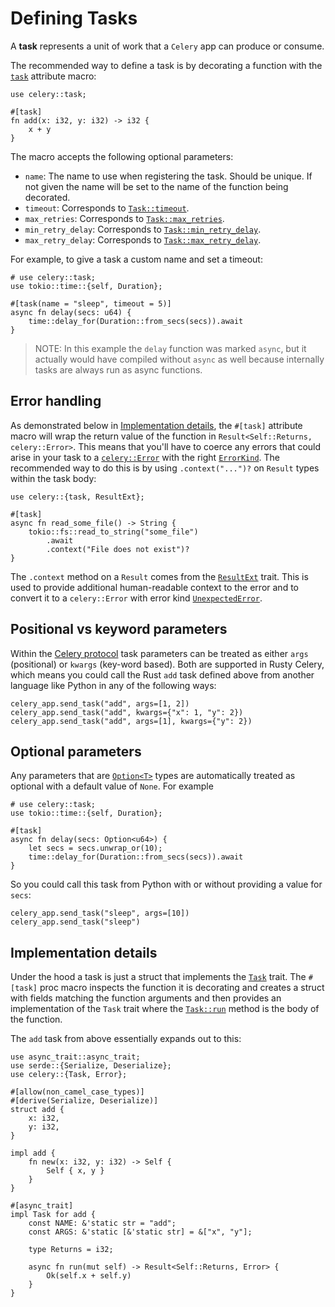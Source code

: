 # Defining Tasks

A **task** represents a unit of work that a `Celery` app can produce or consume.

The recommended way to define a task is by decorating a function with the [`task`](https://docs.rs/celery/*/celery/attr.task.html) attribute macro:

```rust,noplaypen
use celery::task;

#[task]
fn add(x: i32, y: i32) -> i32 {
    x + y
}
```

The macro accepts the following optional parameters:

- `name`: The name to use when registering the task. Should be unique. If not given the name
will be set to the name of the function being decorated.
- `timeout`: Corresponds to [`Task::timeout`](https://docs.rs/celery/*/celery/trait.Task.html#method.timeout).
- `max_retries`: Corresponds to [`Task::max_retries`](https://docs.rs/celery/*/celery/trait.Task.html#method.max_retries).
- `min_retry_delay`: Corresponds to [`Task::min_retry_delay`](https://docs.rs/celery/*/celery/trait.Task.html#method.min_retry_delay).
- `max_retry_delay`: Corresponds to [`Task::max_retry_delay`](https://docs.rs/celery/*/celery/trait.Task.html#method.max_retry_delay).

For example, to give a task a custom name and set a timeout:

```rust,noplaypen
# use celery::task;
use tokio::time::{self, Duration};

#[task(name = "sleep", timeout = 5)]
async fn delay(secs: u64) {
    time::delay_for(Duration::from_secs(secs)).await
}
```

> NOTE: In this example the `delay` function was marked `async`, but it actually would have compiled without `async` as well because internally tasks are always run as async functions.

## Error handling

As demonstrated below in [Implementation details](#implementation-details), the `#[task]` attribute macro will wrap the return value
of the function in `Result<Self::Returns, celery::Error>`. This means that you'll have to coerce any errors that could arise in your task to a [`celery::Error`](https://docs.rs/celery/*/celery/struct.Error.html) with the right [`ErrorKind`](https://docs.rs/celery/*/celery/enum.ErrorKind.html). The recommended way to do this is by using `.context("...")?` on `Result` types within the task body:

```rust,noplaypen
use celery::{task, ResultExt};

#[task]
async fn read_some_file() -> String {
    tokio::fs::read_to_string("some_file")
        .await
        .context("File does not exist")?
}
```

The `.context` method on a `Result` comes from the [`ResultExt`](https://docs.rs/celery/*/celery/trait.ResultExt.html) trait.
This is used to provide additional human-readable context to the error and to convert it to a `celery::Error` with error kind [`UnexpectedError`](https://docs.rs/celery/*/celery/enum.ErrorKind.html#variant.UnexpectedError).

## Positional vs keyword parameters

Within the [Celery protocol](https://docs.celeryproject.org/en/latest/internals/protocol.html#version-2)
task parameters can be treated as either `args` (positional) or `kwargs` (key-word based).
Both are supported in Rusty Celery, which means you could call the Rust `add` task defined above from another language like Python in any of the following ways:

```python,noplaypen
celery_app.send_task("add", args=[1, 2])
celery_app.send_task("add", kwargs={"x": 1, "y": 2})
celery_app.send_task("add", args=[1], kwargs={"y": 2})
```

## Optional parameters

Any parameters that are [`Option<T>`](https://doc.rust-lang.org/stable/std/option/enum.Option.html) types are automatically treated as optional with a default value of `None`. For example

```rust,noplaypen
# use celery::task;
use tokio::time::{self, Duration};

#[task]
async fn delay(secs: Option<u64>) {
    let secs = secs.unwrap_or(10);
    time::delay_for(Duration::from_secs(secs)).await
}
```

So you could call this task from Python with or without providing a value for `secs`:

```python,noplaypen
celery_app.send_task("sleep", args=[10])
celery_app.send_task("sleep")
```

## Implementation details

Under the hood a task is just a struct that implements the [`Task`](https://docs.rs/celery/*/celery/trait.Task.html) trait. The `#[task]` proc macro inspects the
function it is decorating and creates a struct with fields matching the function arguments and
then provides an implementation of the `Task` trait where the [`Task::run`](https://docs.rs/celery/*/celery/trait.Task.html#method.run) method
is the body of the function.

The `add` task from above essentially expands out to this:

```rust,noplaypen
use async_trait::async_trait;
use serde::{Serialize, Deserialize};
use celery::{Task, Error};

#[allow(non_camel_case_types)]
#[derive(Serialize, Deserialize)]
struct add {
    x: i32,
    y: i32,
}

impl add {
    fn new(x: i32, y: i32) -> Self {
        Self { x, y }
    }
}

#[async_trait]
impl Task for add {
    const NAME: &'static str = "add";
    const ARGS: &'static [&'static str] = &["x", "y"];

    type Returns = i32;

    async fn run(mut self) -> Result<Self::Returns, Error> {
        Ok(self.x + self.y)
    }
}
```
